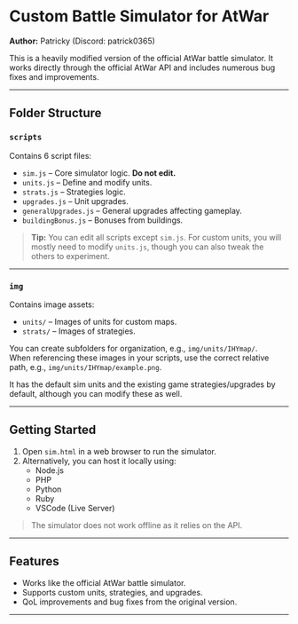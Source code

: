 # Custom Battle Simulator for AtWar

**Author:** Patricky (Discord: patrick0365)

This is a heavily modified version of the official AtWar battle simulator. It works directly through the official AtWar API and includes numerous bug fixes and improvements.

---

## Folder Structure

### `scripts`
Contains 6 script files:

- `sim.js` – Core simulator logic. **Do not edit.**
- `units.js` – Define and modify units.
- `strats.js` – Strategies logic.
- `upgrades.js` – Unit upgrades.
- `generalUpgrades.js` – General upgrades affecting gameplay.
- `buildingBonus.js` – Bonuses from buildings.

> **Tip:** You can edit all scripts except `sim.js`. For custom units, you will mostly need to modify `units.js`, though you can also tweak the others to experiment.

---

### `img`
Contains image assets:

- `units/` – Images of units for custom maps.
- `strats/` – Images of strategies.

You can create subfolders for organization, e.g., `img/units/IHYmap/`.  
When referencing these images in your scripts, use the correct relative path, e.g., `img/units/IHYmap/example.png`.

It has the default sim units and the existing game strategies/upgrades by default, although you can modify these as well.

---

## Getting Started

1. Open `sim.html` in a web browser to run the simulator.  
2. Alternatively, you can host it locally using:
   - Node.js
   - PHP
   - Python
   - Ruby
   - VSCode (Live Server)

> The simulator does not work offline as it relies on the API.

---

## Features

- Works like the official AtWar battle simulator.  
- Supports custom units, strategies, and upgrades.  
- QoL improvements and bug fixes from the original version.  

---

